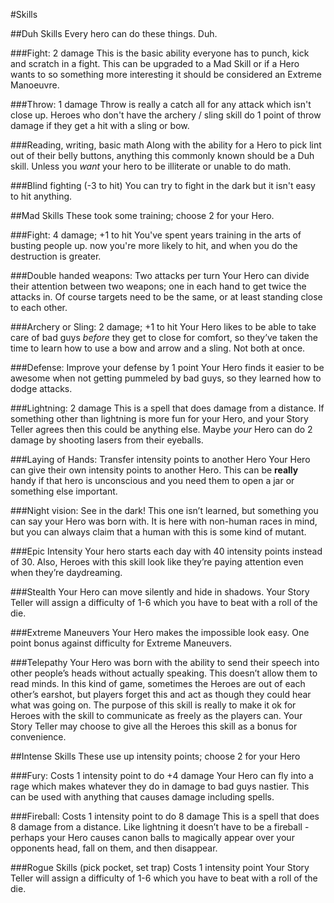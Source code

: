 #Skills

##Duh Skills
Every hero can do these things.  Duh.

###Fight: 2 damage
This is the basic ability everyone has to punch, kick and scratch in a fight.  This can be upgraded to a Mad Skill or if a Hero wants to so something more interesting it should be considered an Extreme Manoeuvre.

###Throw: 1 damage
Throw is really a catch all for any attack which isn't close up. Heroes who don't have the archery / sling skill do 1 point of throw damage if they get a hit with a sling or bow.

###Reading, writing, basic math
Along with the ability for a Hero to pick lint out of their belly buttons, anything this commonly known should be a Duh skill. Unless you *want* your hero to be illiterate or unable to do math.

###Blind fighting (-3 to hit)
You can try to fight in the dark but it isn't easy to hit anything.

##Mad Skills
These took some training; choose 2 for your Hero.

###Fight: 4 damage; +1 to hit
You've spent years training in the arts of busting people up. now you're more likely to hit, and when you do the destruction is greater.

###Double handed weapons: Two attacks per turn
Your Hero can divide their attention between two weapons; one in each hand to get twice the attacks in. Of course targets need to be the same, or at least standing close to each other.

###Archery or Sling: 2 damage; +1 to hit
Your Hero likes to be able to take care of bad guys *before* they get to close for comfort, so they’ve taken the time to learn how to use a bow and arrow and a sling.  Not both at once.

###Defense: Improve your defense by 1 point
Your Hero finds it easier to be awesome when not getting pummeled by bad guys, so they learned how to dodge attacks. 

###Lightning: 2 damage
This is a spell that does damage from a distance. If something other than lightning is more fun for your Hero, and your Story Teller agrees then this could be anything else. Maybe *your* Hero can do 2 damage by shooting lasers from their eyeballs.

###Laying of Hands: Transfer intensity points to another Hero
Your Hero can give their own intensity points to another Hero. This can be **really** handy if that hero is unconscious and you need them to open a jar or something else important.

###Night vision: See in the dark!
This one isn’t learned, but something you can say your Hero was born with. It is here with non-human races in mind, but you can always claim that a human with this is some kind of mutant.

###Epic Intensity
Your hero starts each day with 40 intensity points instead of 30. Also, Heroes with this skill look like they’re paying attention even when they’re daydreaming.

###Stealth
Your Hero can move silently and hide in shadows. Your Story Teller will assign a difficulty of 1-6 which you have to beat with a roll of the die.

###Extreme Maneuvers
Your Hero makes the impossible look easy. One point bonus against difficulty for Extreme Maneuvers.

###Telepathy
Your Hero was born with the ability to send their speech into other people’s heads without actually speaking. This doesn’t allow them to read minds. In this kind of game, sometimes the Heroes are out of each other’s earshot, but players forget this and act as though they could hear what was going on. The purpose of this skill is really to make it ok for Heroes with the skill to communicate as freely as the players can. Your Story Teller may choose to give all the Heroes this skill as a bonus for convenience.

##Intense Skills
These use up intensity points; choose 2 for your Hero

###Fury: Costs 1 intensity point to do +4 damage
Your Hero can fly into a rage which makes whatever they do in damage to bad guys nastier. This can be used with anything that causes damage including spells.

###Fireball: Costs 1 intensity point to do 8 damage
This is a spell that does 8 damage from a distance. Like lightning it doesn’t have to be a fireball - perhaps your Hero causes canon balls to magically appear over your opponents head, fall on them, and then disappear.

###Rogue Skills (pick pocket, set trap) Costs 1 intensity point
Your Story Teller will assign a difficulty of 1-6 which you have to beat with a roll of the die.


